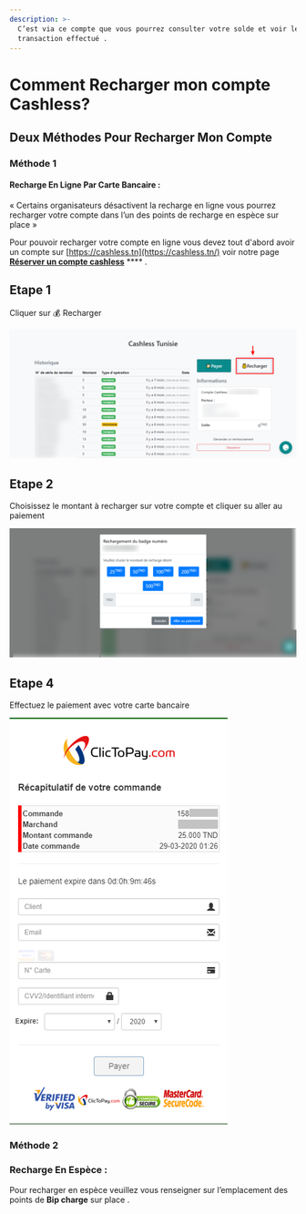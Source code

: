 ```yaml
---
description: >-
  C’est via ce compte que vous pourrez consulter votre solde et voir les
  transaction effectué .
---
```


# Comment Recharger mon compte Cashless?

## Deux Méthodes Pour Recharger Mon Compte

### Méthode 1

#### Recharge En Ligne Par Carte Bancaire :

« Certains organisateurs désactivent la recharge en ligne vous pourrez recharger votre compte dans l’un des points de recharge en espèce sur place »

Pour pouvoir recharger votre compte en ligne vous devez tout d'abord avoir un compte sur [https://cashless.tn](https://cashless.tn/) voir notre page [**Réserver un compte cashless**](creer-un-compte-cashless.md) **** .

## Etape 1&#x20;

Cliquer sur 💰 Recharger&#x20;

![](../.gitbook/assets/Cashless.png)

## Etape 2 &#x20;

Choisissez le montant à recharger sur votre compte et cliquer su aller au paiement&#x20;

![](<../.gitbook/assets/Cashless (1) (1).png>)

## &#x20;Etape 4

Effectuez le paiement avec votre carte bancaire

![](../.gitbook/assets/click.png)

### Méthode 2

### Recharge En Espèce :

Pour recharger en espèce veuillez vous renseigner sur l’emplacement des points de **Bip charge** sur place .
